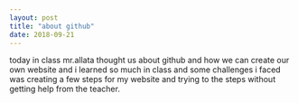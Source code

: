 ```yaml
---
layout: post
title: "about github"
date: 2018-09-21
---
```


today in class mr.allata thought us about github and how we can create our own website and i learned so much in class 
and some challenges i faced was creating a few steps for my website and trying to the steps without getting help from the teacher.
